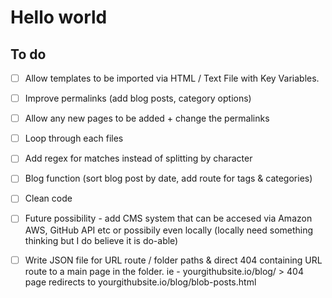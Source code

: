 # Hello world






## To do 

- [ ] Allow templates to be imported via HTML / Text File with Key Variables.
- [ ] Improve permalinks (add blog posts, category options) 
- [ ] Allow any new pages to be added + change the permalinks
- [ ] Loop through each files 
- [ ] Add regex for matches instead of splitting by character 
- [ ] Blog function (sort blog post by date, add route for tags & categories) 
- [ ] Clean code 


- [ ] Future possibility - add CMS system that can be accesed via Amazon AWS, GitHub API etc or possibily even locally (locally need something thinking but I do believe it is do-able) 

- [ ] Write JSON file for URL route / folder paths & direct 404 containing URL route to a main page in the folder. ie - yourgithubsite.io/blog/ > 404 page redirects to  yourgithubsite.io/blog/blob-posts.html
